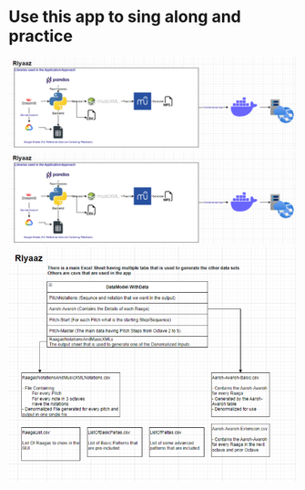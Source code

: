 # Use this app to sing along and practice
![HowToUseTheApplication](RiyaazArchitecture.png)
![RiyaazArchitecture](RiyaazArchitecture.png)
![RiyaazDataModel](RiyaazDataModel.png)
